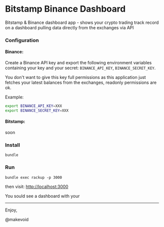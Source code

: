 # Bitstamp Binance Dashboard

Bitstamp & Binance dashboard app - shows your crypto trading track record on a dashboard pulling data directly from the exchanges via API


### Configuration


#### Binance:

Create a Binance API key and export the following environment variables containing your key and your secret: `BINANCE_API_KEY`, `BINANCE_SECRET_KEY`.

You don't want to give this key full permissions as this application just fetches your latest balances from the exchanges, readonly permissions are ok.

Example:

```sh
export BINANCE_API_KEY=XXX
export BINANCE_SECRET_KEY=XXX
```


#### Bitstamp:

soon



### Install

    bundle


### Run


    bundle exec rackup -p 3000


then visit: <http://localhost:3000>

You sould see a dashboard with your


---

Enjoy,

@makevoid

